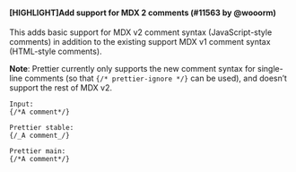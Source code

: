 #### [HIGHLIGHT]Add support for MDX 2 comments (#11563 by @wooorm)

This adds basic support for MDX v2 comment syntax (JavaScript-style comments) in addition to the existing support MDX v1 comment syntax (HTML-style comments).

**Note**: Prettier currently only supports the new comment syntax for single-line comments (so that `{/* prettier-ignore */}` can be used), and doesn’t support the rest of MDX v2.

<!-- prettier-ignore -->
```mdx
Input:
{/*A comment*/}

Prettier stable:
{/_A comment_/}

Prettier main:
{/*A comment*/}
```
